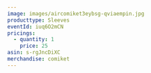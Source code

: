 ```yaml
---
image: images/aircomiket3eybsg-qviaempin.jpg
producttype: Sleeves
eventId: iuq6O2mCN
pricings:
  - quantity: 1
    price: 25
asin: s-rgJncDiXC
merchandise: comiket
---
```

